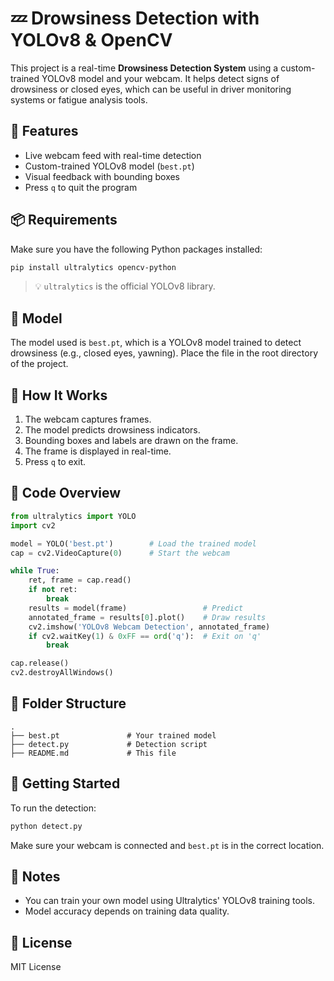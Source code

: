 # 💤 Drowsiness Detection with YOLOv8 & OpenCV

This project is a real-time **Drowsiness Detection System** using a custom-trained YOLOv8 model and your webcam. It helps detect signs of drowsiness or closed eyes, which can be useful in driver monitoring systems or fatigue analysis tools.

## 🔧 Features

* Live webcam feed with real-time detection
* Custom-trained YOLOv8 model (`best.pt`)
* Visual feedback with bounding boxes
* Press `q` to quit the program

## 📦 Requirements

Make sure you have the following Python packages installed:

```bash
pip install ultralytics opencv-python
```

> 💡 `ultralytics` is the official YOLOv8 library.

## 🧠 Model

The model used is `best.pt`, which is a YOLOv8 model trained to detect drowsiness (e.g., closed eyes, yawning).
Place the file in the root directory of the project.

## 📸 How It Works

1. The webcam captures frames.
2. The model predicts drowsiness indicators.
3. Bounding boxes and labels are drawn on the frame.
4. The frame is displayed in real-time.
5. Press `q` to exit.

## 🧾 Code Overview

```python
from ultralytics import YOLO
import cv2

model = YOLO('best.pt')        # Load the trained model
cap = cv2.VideoCapture(0)      # Start the webcam

while True:
    ret, frame = cap.read()
    if not ret:
        break
    results = model(frame)                 # Predict
    annotated_frame = results[0].plot()    # Draw results
    cv2.imshow('YOLOv8 Webcam Detection', annotated_frame)
    if cv2.waitKey(1) & 0xFF == ord('q'):  # Exit on 'q'
        break

cap.release()
cv2.destroyAllWindows()
```

## 📁 Folder Structure

```
.
├── best.pt               # Your trained model
├── detect.py             # Detection script
├── README.md             # This file
```

## 🚀 Getting Started

To run the detection:

```bash
python detect.py
```

Make sure your webcam is connected and `best.pt` is in the correct location.

## 📌 Notes

* You can train your own model using Ultralytics' YOLOv8 training tools.
* Model accuracy depends on training data quality.

## 📄 License

MIT License
